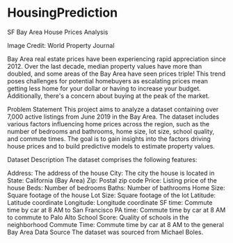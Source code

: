 # HousingPrediction

SF Bay Area House Prices Analysis

Image Credit: World Property Journal

Bay Area real estate prices have been experiencing rapid appreciation since 2012. Over the last decade, median property values have more than doubled, and some areas of the Bay Area have seen prices triple! This trend poses challenges for potential homebuyers as escalating prices mean getting less home for your dollar or having to increase your budget. Additionally, there's a concern about buying at the peak of the market.

Problem Statement
This project aims to analyze a dataset containing over 7,000 active listings from June 2019 in the Bay Area. The dataset includes various factors influencing home prices across the region, such as the number of bedrooms and bathrooms, home size, lot size, school quality, and commute times. The goal is to gain insights into the factors driving house prices and to build predictive models to estimate property values.

Dataset Description
The dataset comprises the following features:

Address: The address of the house
City: The city the house is located in
State: California (Bay Area)
Zip: Postal zip code
Price: Listing price of the house
Beds: Number of bedrooms
Baths: Number of bathrooms
Home Size: Square footage of the house
Lot Size: Square footage of the lot
Latitude: Latitude coordinate
Longitude: Longitude coordinate
SF time: Commute time by car at 8 AM to San Francisco
PA time: Commute time by car at 8 AM to commute to Palo Alto
School Score: Quality of schools in the neighborhood
Commute Time: Commute time by car at 8 AM to the general Bay Area
Data Source
The dataset was sourced from Michael Boles.
